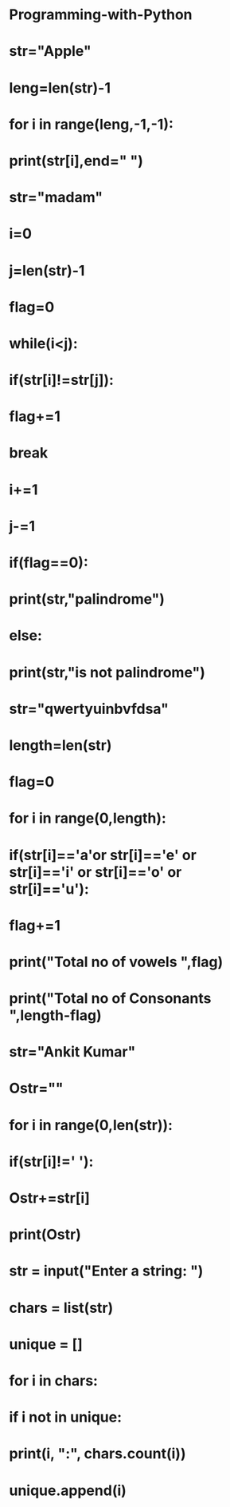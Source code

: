 # Programming-with-Python


# str="Apple"
# leng=len(str)-1
# for i in range(leng,-1,-1):
#     print(str[i],end=" ")


# str="madam"
# i=0
# j=len(str)-1
# flag=0
# while(i<j):
#     if(str[i]!=str[j]):
#         flag+=1
#         break
#     i+=1
#     j-=1
# if(flag==0):
#     print(str,"palindrome")
# else:
#     print(str,"is not palindrome")


# str="qwertyuinbvfdsa"
# length=len(str)
# flag=0
# for i in range(0,length):
#     if(str[i]=='a'or str[i]=='e' or str[i]=='i' or str[i]=='o' or str[i]=='u'):
#         flag+=1
# print("Total no of vowels ",flag)
# print("Total no of Consonants ",length-flag)

# str="Ankit   Kumar"
# Ostr=""
# for i in range(0,len(str)):
#     if(str[i]!=' '):
#         Ostr+=str[i]
# print(Ostr)


# str = input("Enter a string: ")
# chars = list(str)
# unique = []

# for i in chars:
#     if i not in unique:
#         print(i, ":", chars.count(i))
#         unique.append(i)
